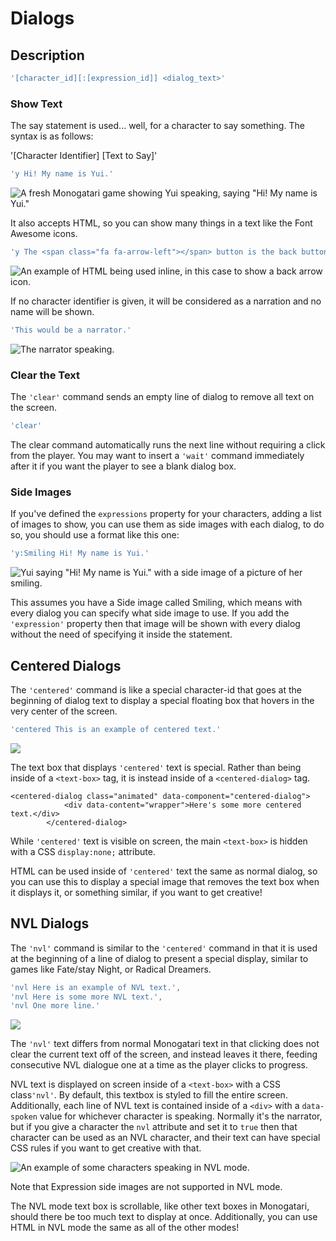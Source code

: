 # Dialogs

## Description

```javascript
'[character_id][:[expression_id]] <dialog_text>'
```

### Show Text

The say statement is used... well, for a character to say something. The syntax is as follows:

'\[Character Identifier\] \[Text to Say\]'

```javascript
'y Hi! My name is Yui.'
```

![A fresh Monogatari game showing Yui speaking, saying &quot;Hi! My name is Yui.&quot;](../.gitbook/assets/image%20%2813%29.png)

It also accepts HTML, so you can show many things in a text like the Font Awesome icons.

```javascript
'y The <span class="fa fa-arrow-left"></span> button is the back button, press it to return to a previous state of the game.'
```

![An example of HTML being used inline, in this case to show a back arrow icon.](../.gitbook/assets/image.png)

If no character identifier is given, it will be considered as a narration and no name will be shown.

```javascript
'This would be a narrator.'
```

![The narrator speaking. ](../.gitbook/assets/image%20%289%29.png)

### Clear the Text

The `'clear'` command sends an empty line of dialog to remove all text on the screen.

```javascript
'clear'
```

The clear command automatically runs the next line without requiring a click from the player. You may want to insert a `'wait'` command immediately after it if you want the player to see a blank dialog box.

### Side Images

If you've defined the `expressions` property for your characters, adding a list of images to show, you can use them as side images with each dialog, to do so, you should use a format like this one:

```javascript
'y:Smiling Hi! My name is Yui.'
```

![Yui saying &quot;Hi! My name is Yui.&quot; with a side image of a picture of her smiling.](../.gitbook/assets/image%20%284%29.png)

This assumes you have a Side image called Smiling, which means with every dialog you can specify what side image to use. If you add the `'expression'` property then that image will be shown with every dialog without the need of specifying it inside the statement.

## Centered Dialogs

The `'centered'` command is like a special character-id that goes at the beginning of dialog text to display a special floating box that hovers in the very center of the screen.

```javascript
'centered This is an example of centered text.'
```

![](../.gitbook/assets/image%20%2812%29.png)

The text box that displays `'centered'` text is special. Rather than being inside of a `<text-box>` tag, it is instead inside of a `<centered-dialog>` tag.

```markup
<centered-dialog class="animated" data-component="centered-dialog">
            <div data-content="wrapper">Here's some more centered text.</div>
        </centered-dialog>
```

While `'centered'` text is visible on screen, the main `<text-box>` is hidden with a CSS `display:none;` attribute.

HTML can be used inside of `'centered'` text the same as normal dialog, so you can use this to display a special image that removes the text box when it displays it, or something similar, if you want to get creative!

## NVL Dialogs

The `'nvl'` command is similar to the `'centered'` command in that it is used at the beginning of a line of dialog to present a special display, similar to games like Fate/stay Night, or Radical Dreamers.

```javascript
'nvl Here is an example of NVL text.',
'nvl Here is some more NVL text.',
'nvl One more line.'
```

![](../.gitbook/assets/image%20%287%29.png)

The `'nvl'` text differs from normal Monogatari text in that clicking does not clear the current text off of the screen, and instead leaves it there, feeding consecutive NVL dialogue one at a time as the player clicks to progress.

NVL text is displayed on screen inside of a `<text-box>` with a CSS class`'nvl'`. By default, this textbox is styled to fill the entire screen. Additionally, each line of NVL text is contained inside of a `<div>` with a `data-spoken` value for whichever character is speaking. Normally it's the narrator, but if you give a character the `nvl` attribute and set it to `true` then that character can be used as an NVL character, and their text can have special CSS rules if you want to get creative with that.

![An example of some characters speaking in NVL mode.](../.gitbook/assets/image%20%2811%29.png)

Note that Expression side images are not supported in NVL mode.

The NVL mode text box is scrollable, like other text boxes in Monogatari, should there be too much text to display at once. Additionally, you can use HTML in NVL mode the same as all of the other modes!

